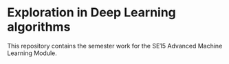 # Exploration in Deep Learning algorithms

This repository contains the semester work for the SE15 Advanced Machine Learning Module.

